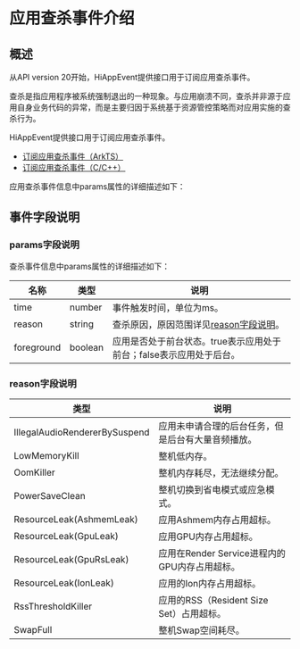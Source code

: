 # 应用查杀事件介绍

## 概述

从API version 20开始，HiAppEvent提供接口用于订阅应用查杀事件。

查杀是指应用程序被系统强制退出的一种现象。与应用崩溃不同，查杀并非源于应用自身业务代码的异常，而是主要归因于系统基于资源管控策略而对应用实施的查杀行为。

HiAppEvent提供接口用于订阅应用查杀事件。

- [订阅应用查杀事件（ArkTS）](hiappevent-watcher-app-killed-events-arkts.md)
- [订阅应用查杀事件（C/C++）](hiappevent-watcher-app-killed-events-ndk.md)

应用查杀事件信息中params属性的详细描述如下：

## 事件字段说明

### params字段说明

查杀事件信息中params属性的详细描述如下：

| 名称    | 类型   | 说明                       |
| ------- | ------ | ------------------------- |
| time     | number | 事件触发时间，单位为ms。 |
| reason  | string | 查杀原因，原因范围详见[reason字段说明](#reason字段说明)。 |
| foreground | boolean | 应用是否处于前台状态。true表示应用处于前台；false表示应用处于后台。 |

### reason字段说明

| 类型   | 说明                       |
| ------- | ------------------------- |
| IllegalAudioRendererBySuspend | 应用未申请合理的后台任务，但是后台有大量音频播放。 |
| LowMemoryKill | 整机低内存。 |
| OomKiller | 整机内存耗尽，无法继续分配。 |
| PowerSaveClean | 整机切换到省电模式或应急模式。 |
| ResourceLeak(AshmemLeak) | 应用Ashmem内存占用超标。 |
| ResourceLeak(GpuLeak) | 应用GPU内存占用超标。 |
| ResourceLeak(GpuRsLeak) | 应用在Render Service进程内的GPU内存占用超标。 |
| ResourceLeak(IonLeak) | 应用的Ion内存占用超标。 |
| RssThresholdKiller | 应用的RSS（Resident Size Set）占用超标。 |
| SwapFull | 整机Swap空间耗尽。 |
